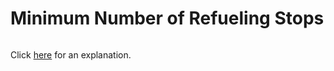 # Minimum Number of Refueling Stops 

~~~java

~~~

Click [here](Explanation.md) for an explanation.

